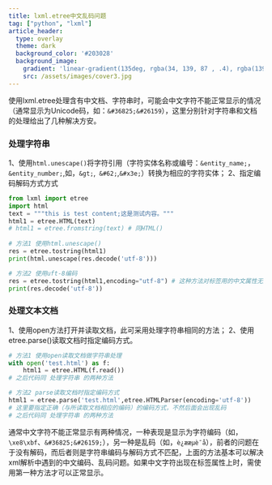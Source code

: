 ```yaml
---
title: lxml.etree中文乱码问题
tag: ["python", "lxml"]
article_header:
  type: overlay
  theme: dark
  background_color: '#203028'
  background_image:
    gradient: 'linear-gradient(135deg, rgba(34, 139, 87 , .4), rgba(139, 34, 139, .4))'
    src: /assets/images/cover3.jpg
---
```


使用lxml.etree处理含有中文档、字符串时，可能会中文字符不能正常显示的情况（通常显示为Unicode码，如：`&#36825;&#26159`），这里分别针对字符串和文档的处理给出了几种解决方安。
<!--more-->

### 处理字符串
1、使用`html.unescape()`将字符引用（字符实体名称或编号：`&entity_name;`，`&entity_number;`,如，`&gt;`,` &#62;`,`&#x3e;`）转换为相应的字符实体；
2、指定编码解码方式方式

   ```python
   from lxml import etree
   import html
   text = """this is test content;这是测试内容。"""
   html1 = etree.HTML(text)
   # html1 = etree.fromstring(text) # 同HTML()
    
   # 方法1 使用html.unescape()
   res = etree.tostring(html1)
   print(html.unescape(res.decode('utf-8')))
   
   # 方法2 使用uft-8编码
   res = etree.tostring(html1,encoding="utf-8") # 这种方法对标签用的中文属性无效
   print(res.decode('utf-8'))
   ```

### 处理文本文档
1、使用open方法打开并读取文档，此可采用处理字符串相同的方法；
2、使用etree.parse()读取文档时指定编码方式。

   ```python
   # 方法1 使用open读取文档做字符串处理
   with open('test.html') as f:
       html1 = etree.HTML(f.read())
   # 之后代码同 处理字符串 的两种方法
   
   # 方法2 parse读取文档时指定编码方式
   html1 = etree.parse('test.html',etree.HTMLParser(encoding='utf-8'))
   # 这里要指定正确（与所读取文档相应的编码）的编码方式，不然后面会出现乱码
   # 之后代码同 处理字符串 的两种方法
   ```
通常中文字符不能正常显示有两种情况，一种表现是显示为字符编码（如，`\xe8\xbf`、`&#36825;&#26159;`），另一种是乱码（如，`è¿ææµè¯å`），前者的问题在于没有解码，而后者则是字符串编码与解码方式不匹配，上面的方法基本可以解决xml解析中遇到的中文编码、乱码问题。如果中文字符出现在标签属性上时，需使用第一种方法才可以正常显示。